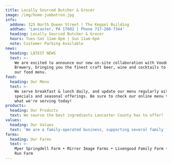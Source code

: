 ```yaml
---
title: Locally Sourced Butcher & Grocer
image: /img/home-jumbotron.jpg
info:
  addone: 325 North Queen Street | The Keppel Building
  addtwo: 'Lancaster, PA 17602 | Phone 717-208-7344'
  heading: Locally Sourced Butcher & Grocer
  hours: Tues-Sat 11am-8pm | Sun 11am-6pm
  note: Customer Parking Available
news:
  heading: LATEST NEWS
  text: >-
    We are excited to announce our new on-site collaboration with Voodoo
    Brewery, bringing you the finest craft beer, wine and cocktails to pair with
    our food menu.
food:
  heading: Our Menu
  text: >-
    We serve breakfast & lunch daily, and update our menu regularly with
    specials and seasonal offerings. Be sure to check our online menu to see
    what we're serving today!
products:
  heading: Our Products
  text: We source the best ingredients Lancaster County has to offer!
values:
  heading: Our Values
  text: 'We are a family-operated business, supporting several family farms.'
farms:
  heading: Our Farms
  text: >-
    Myer Springdell Farm • Mirror Image Farms • Livengood Family Farm • Meadow
    Run Farm
---
```


